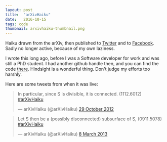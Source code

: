 ```yaml
---
layout: post
title:  "arXivHaiku"
date:   2016-10-15
tags: code
thumbnail: arxivhaiku-thumbnail.png
---
```


Haiku drawn from the arXiv, then published to [Twitter](https://twitter.com/arxivhaiku) and to [Facebook](https://www.facebook.com/arxivhaiku).  Sadly no longer active, because of my own laziness.

I wrote this long ago, before I was a Software developer for work and was still a PhD student.  I had another github handle then, and you can find the code [there](https://github.com/Schottkey/arXivHaiku).   Hindsight is a wonderful thing.  Don't judge my efforts too harshly.

Here are some tweets from when it was live:

<blockquote class="twitter-tweet" data-lang="en-gb"><p lang="en" dir="ltr">In particular, since S is divisible, it is connected.  (1112.6012) <a href="https://twitter.com/hashtag/arXivHaiku?src=hash">#arXivHaiku</a></p>&mdash; arXivHaiku (@arXivHaiku) <a href="https://twitter.com/arXivHaiku/status/262909492948238336">29 October 2012</a></blockquote>
<script async src="//platform.twitter.com/widgets.js" charset="utf-8"></script>

<blockquote class="twitter-tweet" data-lang="en-gb"><p lang="en" dir="ltr">Let S then be a (possibly disconnected) subsurface of S, (0911.5078) <a href="https://twitter.com/hashtag/arXivHaiku?src=hash">#arXivHaiku</a></p>&mdash; arXivHaiku (@arXivHaiku) <a href="https://twitter.com/arXivHaiku/status/309955976142925824">8 March 2013</a></blockquote>
<script async src="//platform.twitter.com/widgets.js" charset="utf-8"></script>
